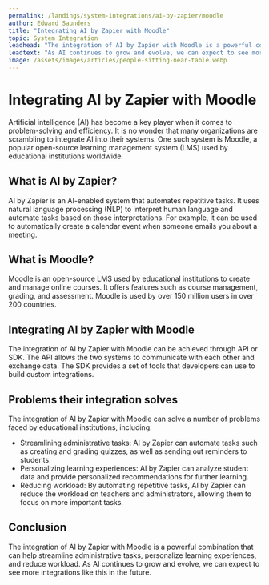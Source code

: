 ```yaml
---
permalink: /landings/system-integrations/ai-by-zapier/moodle
author: Edward Saunders
title: "Integrating AI by Zapier with Moodle"
topic: System Integration
leadhead: "The integration of AI by Zapier with Moodle is a powerful combination that can help streamline administrative tasks, personalize learning experiences, and reduce workload"
leadtext: "As AI continues to grow and evolve, we can expect to see more integrations like this in the future."
image: /assets/images/articles/people-sitting-near-table.webp
---
```

<div class="arttext">    <h1>Integrating AI by Zapier with Moodle</h1>
    <p>Artificial intelligence (AI) has become a key player when it comes to problem-solving and efficiency. It is no wonder that many organizations are scrambling to integrate AI into their systems. One such system is Moodle, a popular open-source learning management system (LMS) used by educational institutions worldwide.</p>
    <h2>What is AI by Zapier?</h2>
    <p>AI by Zapier is an AI-enabled system that automates repetitive tasks. It uses natural language processing (NLP) to interpret human language and automate tasks based on those interpretations. For example, it can be used to automatically create a calendar event when someone emails you about a meeting.</p>
    <h2>What is Moodle?</h2>
    <p>Moodle is an open-source LMS used by educational institutions to create and manage online courses. It offers features such as course management, grading, and assessment. Moodle is used by over 150 million users in over 200 countries.</p>
    <h2>Integrating AI by Zapier with Moodle</h2>
    <p>The integration of AI by Zapier with Moodle can be achieved through API or SDK. The API allows the two systems to communicate with each other and exchange data. The SDK provides a set of tools that developers can use to build custom integrations.</p>
    <h2>Problems their integration solves</h2>
    <p>The integration of AI by Zapier with Moodle can solve a number of problems faced by educational institutions, including:</p>
    <ul>
      <li>Streamlining administrative tasks: AI by Zapier can automate tasks such as creating and grading quizzes, as well as sending out reminders to students.</li>
      <li>Personalizing learning experiences: AI by Zapier can analyze student data and provide personalized recommendations for further learning.</li>
      <li>Reducing workload: By automating repetitive tasks, AI by Zapier can reduce the workload on teachers and administrators, allowing them to focus on more important tasks.</li>
    </ul>
    <h2>Conclusion</h2>
    <p>The integration of AI by Zapier with Moodle is a powerful combination that can help streamline administrative tasks, personalize learning experiences, and reduce workload. As AI continues to grow and evolve, we can expect to see more integrations like this in the future.</p>
</div>